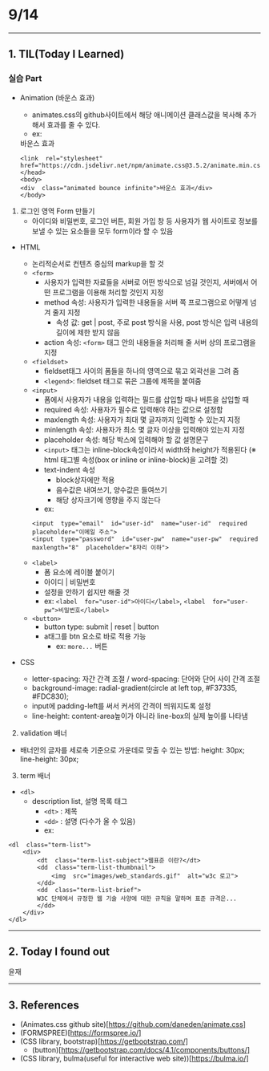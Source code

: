 ﻿
# 9/14

---
## 1. TIL(Today I Learned)

### 실습 Part
- Animation (바운스 효과)
	- animates.css의 github사이트에서 해당 애니메이션 클래스값을 복사해 추가해서 효과를 줄 수 있다. 
	- ex:
	
	<link  rel="stylesheet"  href="https://cdn.jsdelivr.net/npm/animate.css@3.5.2/animate.min.css">
	</head>
	<body>
	<div  class="animated bounce infinite">바운스 효과</div>
	</body>
	
	```
	<link  rel="stylesheet"  href="https://cdn.jsdelivr.net/npm/animate.css@3.5.2/animate.min.css">
	</head>
	<body>
	<div  class="animated bounce infinite">바운스 효과</div>
	</body>
	```

1. 로그인 영역 Form 만들기
	- 아이디와 비밀번호, 로그인 버튼, 회원 가입 창 등 사용자가 웹 사이트로 정보를 보낼 수 있는 요소들을 모두 form이라 할 수 있음
- HTML
	-  논리적순서로 컨텐츠 중심의 markup을 할 것
	- `<form>` 
		- 사용자가 입력한 자료들을 서버로 어떤 방식으로 넘길 것인지, 서버에서 어떤 프로그램을 이용해 처리할 것인지 지정
		- method 속성: 사용자가 입력한 내용들을 서버 쪽 프로그램으로 어떻게 넘겨 줄지 지정
			- 속성 값: get | post, 주로 post 방식을 사용, post 방식은 입력 내용의 길이에 제한 받지 않음
		- action 속성: `<form>` 태그 안의 내용들을 처리해 줄 서버 상의 프로그램을 지정
	-  `<fieldset>`
		- fieldset태그 사이의 폼들을 하나의 영역으로 묶고 외곽선을 그려 줌
		- `<legend>`: fieldset 태그로 묶은 그룹에 제목을 붙여줌
	- `<input>`
		-  폼에서 사용자가 내용을 입력하는 필드를 삽입할 때나 버튼을 삽입할 때
		- required 속성: 사용자가 필수로 입력해야 하는 값으로 설정함
		- maxlength 속성: 사용자가 최대 몇 글자까지 입력할 수 있는지 지정
		- minlength 속성:  사용자가 최소 몇 글자 이상을 입력해야 있는지 지정
		- placeholder 속성: 해당 박스에 입력해야 할 값 설명문구
		- `<input>` 태그는 inline-block속성이라서 width와 height가 적용된다 (※ html 태그별 속성(box or inline or inline-block)을  고려할 것)
		- text-indent 속성
			- block상자에만 적용
			- 음수값은 내여쓰기, 양수값은 들여쓰기
			-  해당 상자크기에 영향을 주지 않는다
		- ex:
		```
		<input  type="email"  id="user-id"  name="user-id"  required  placeholder="이메일 주소">
		<input  type="password"  id="user-pw"  name="user-pw"  required  maxlength="8"  placeholder="8자리 이하">
		```
	- `<label>` 
		- 폼 요소에 레이블 붙이기
		- 아이디 | 비밀번호
		- 설정을 안하기 쉽지만 해줄 것
		- ex: `<label  for="user-id">아이디</label>`, `<label  for="user-pw">비밀번호</label>`
	- `<button>`
		- button type: submit | reset | button 
		- a태그를 btn 요소로 바로 적용 가능
			- ex: `more...` 버튼
			
- CSS
	- letter-spacing: 자간 간격 조절 / word-spacing: 단어와 단어 사이 간격 조절
	- background-image: radial-gradient(circle  at  left  top, #F37335, #FDC830);
	- input에 padding-left를 써서 커서의 간격이 띄워지도록 설정
	- line-height: content-area높이가 아니라 line-box의 실제 높이를 나타냄

2. validation 배너
- 배너안의 글자를 세로축 기준으로 가운데로 맞출 수 있는 방법: height: 30px; line-height: 30px;

3. term 배너
- `<dl>`
	-  description list, 설명 목록 태그
		- `<dt>` : 제목 
		- `<dd>` : 설명 (다수가 올 수 있음)
		- ex: 
```
<dl  class="term-list">
	<div>
		<dt  class="term-list-subject">웹표준 이란?</dt>
		<dd  class="term-list-thumbnail">
			<img  src="images/web_standards.gif"  alt="w3c 로고">
		</dd>
		<dd  class="term-list-brief">
		W3C 단체에서 규정한 웹 기술 사양에 대한 규칙을 말하며 표준 규격은...
		</dd>
	</div>
</dl>
```
---
## 2. Today I found out

윤재

---
## 3. References

- (Animates.css github site)[https://github.com/daneden/animate.css]
- (FORMSPREE)[https://formspree.io/]
- (CSS library, bootstrap)[https://getbootstrap.com/]
	- (button)[https://getbootstrap.com/docs/4.1/components/buttons/]
- (CSS library, bulma(useful for interactive web site))[https://bulma.io/]

